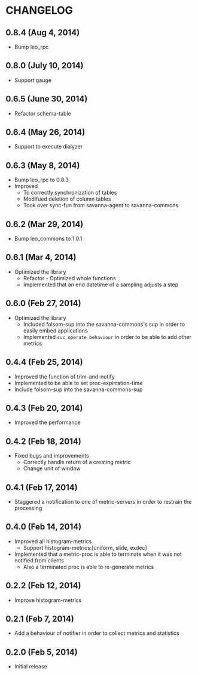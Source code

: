 # CHANGELOG

## 0.8.4 (Aug 4, 2014)

* Bump leo_rpc

## 0.8.0 (July 10, 2014)

* Support gauge


## 0.6.5 (June 30, 2014)

* Refactor schema-table


## 0.6.4 (May 26, 2014)

* Support to execute dialyzer


## 0.6.3 (May 8, 2014)

* Bump leo_rpc to 0.8.3
* Improved
    * To correctly synchronization of tables
    * Modifued deletion of column tables
    * Took over sync-fun from savanna-agent to savanna-commons


## 0.6.2 (Mar 29, 2014)

* Bump leo_commons to 1.0.1


## 0.6.1 (Mar 4, 2014)

* Optimized the library
    * Refactor - Optimized whole functions
    * Implemented that an end datetime of a sampling adjusts a step


## 0.6.0 (Feb 27, 2014)

* Optimized the library
    * Included folsom-sup into the savanna-commons's sup in order to easily embed applications
    * Implemented `svc_operate_behaviour` in order to be able to add other metrics


## 0.4.4 (Feb 25, 2014)

* Improved the function of trim-and-notify
* Implemented to be able to set proc-expirration-time
* Include folsom-sup into the savanna-commons-sup


## 0.4.3 (Feb 20, 2014)

* Improved the performance


## 0.4.2 (Feb 18, 2014)

* Fixed bugs and improvements
    * Correctly handle return of a creating metric
    * Change unit of window


## 0.4.1 (Feb 17, 2014)

* Staggered a notification to one of metric-servers in order to restrain the processing


## 0.4.0 (Feb 14, 2014)

* Improved all histogram-metrics
    * Support histogram-metrics:[uniform, slide, exdec]
* Implemented that a metric-proc is able to terminate when it was not notified from clients
    * Also a terminated proc is able to re-generate metrics


## 0.2.2 (Feb 12, 2014)

* Improve histogram-metrics


## 0.2.1 (Feb 7, 2014)

* Add a behaviour of notifier in order to collect metrics and statistics


## 0.2.0 (Feb 5, 2014)

* Initial release
